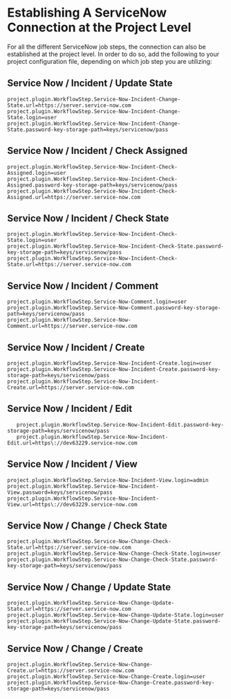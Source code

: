 # Establishing A ServiceNow Connection at the Project Level

For all the different ServiceNow job steps, the connection can also be established at the project level. In order to do so, add the following to your project configuration file, depending on which job step you are utilizing: 

## Service Now / Incident / Update State

```
project.plugin.WorkflowStep.Service-Now-Incident-Change-State.url=https://server.service-now.com
project.plugin.WorkflowStep.Service-Now-Incident-Change-State.login=user
project.plugin.WorkflowStep.Service-Now-Incident-Change-State.password-key-storage-path=keys/servicenow/pass
```

## Service Now / Incident / Check Assigned

```
project.plugin.WorkflowStep.Service-Now-Incident-Check-Assigned.login=user
project.plugin.WorkflowStep.Service-Now-Incident-Check-Assigned.password-key-storage-path=keys/servicenow/pass
project.plugin.WorkflowStep.Service-Now-Incident-Check-Assigned.url=https://server.service-now.com
```

## Service Now / Incident / Check State

```
project.plugin.WorkflowStep.Service-Now-Incident-Check-State.login=user
project.plugin.WorkflowStep.Service-Now-Incident-Check-State.password-key-storage-path=keys/servicenow/pass
project.plugin.WorkflowStep.Service-Now-Incident-Check-State.url=https://server.service-now.com
```

## Service Now / Incident / Comment

```
project.plugin.WorkflowStep.Service-Now-Comment.login=user
project.plugin.WorkflowStep.Service-Now-Comment.password-key-storage-path=keys/servicenow/pass
project.plugin.WorkflowStep.Service-Now-Comment.url=https://server.service-now.com
```

## Service Now / Incident / Create

```
project.plugin.WorkflowStep.Service-Now-Incident-Create.login=user
project.plugin.WorkflowStep.Service-Now-Incident-Create.password-key-storage-path=keys/servicenow/pass
project.plugin.WorkflowStep.Service-Now-Incident-Create.url=https://server.service-now.com
```

## Service Now / Incident / Edit

```project.plugin.WorkflowStep.Service-Now-Incident-Edit.login=admin
   project.plugin.WorkflowStep.Service-Now-Incident-Edit.password-key-storage-path=keys/servicenow/pass
   project.plugin.WorkflowStep.Service-Now-Incident-Edit.url=https\://dev63229.service-now.com
```

## Service Now / Incident / View

```
project.plugin.WorkflowStep.Service-Now-Incident-View.login=admin
project.plugin.WorkflowStep.Service-Now-Incident-View.password=keys/servicenow/pass
project.plugin.WorkflowStep.Service-Now-Incident-View.url=https\://dev63229.service-now.com
```

## Service Now / Change / Check State

```
project.plugin.WorkflowStep.Service-Now-Change-Check-State.url=https://server.service-now.com
project.plugin.WorkflowStep.Service-Now-Change-Check-State.login=user
project.plugin.WorkflowStep.Service-Now-Change-Check-State.password-key-storage-path=keys/servicenow/pass
```

## Service Now / Change / Update State

```
project.plugin.WorkflowStep.Service-Now-Change-Update-State.url=https://server.service-now.com
project.plugin.WorkflowStep.Service-Now-Change-Update-State.login=user
project.plugin.WorkflowStep.Service-Now-Change-Update-State.password-key-storage-path=keys/servicenow/pass
```

## Service Now / Change / Create

```
project.plugin.WorkflowStep.Service-Now-Change-Create.url=https://server.service-now.com
project.plugin.WorkflowStep.Service-Now-Change-Create.login=user
project.plugin.WorkflowStep.Service-Now-Change-Create.password-key-storage-path=keys/servicenow/pass
```